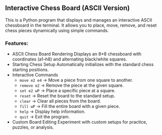 ## Interactive Chess Board (ASCII Version)
This is a Python program that displays and manages an interactive ASCII chessboard in the terminal. It allows you to place, move, remove, and reset chess pieces dynamically using simple commands.

### Features:
- ASCII Chess Board Rendering
Displays an 8×8 chessboard with coordinates (a1–h8) and alternating black/white squares.
- Starting Chess Setup
Automatically initializes with the standard chess starting positions.
- Interactive Commands
  - `move e2 e4` → Move a piece from one square to another.
  - `remove e2` → Remove the piece at the given square.
  - `set e2 wP` → Place a specific piece at a square.
  - `reset` → Reset the board to the standard setup.
  - `clear` → Clear all pieces from the board.
  - `fill wP` → Fill the entire board with a given piece.
  - `help` → Display help information.
  - `quit` → Exit the program.
- Custom Board Editing
Experiment with custom setups for practice, puzzles, or analysis.
